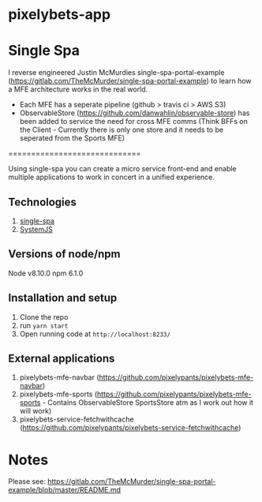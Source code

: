 # pixelybets-app

# Single Spa

I reverse engineered Justin McMurdies single-spa-portal-example (https://gitlab.com/TheMcMurder/single-spa-portal-example) to learn how a MFE architecture works in the real world.

* Each MFE has a seperate pipeline (github > travis ci > AWS S3)
* ObservableStore (https://github.com/danwahlin/observable-store) has been added to service the need for cross MFE comms (Think BFFs on the Client - Currently there is only one store and it needs to be seperated from the Sports MFE)

=============================

Using single-spa you can create a micro service front-end and enable multiple 
applications to work in concert in a unified experience.

## Technologies
1. [single-spa](https://single-spa.js.org/)
2. [SystemJS](https://github.com/systemjs/systemjs)

## Versions of node/npm
Node v8.10.0
npm 6.1.0

## Installation and setup
1. Clone the repo
3. run `yarn start`
4. Open running code at `http://localhost:8233/`

## External applications
1. pixelybets-mfe-navbar (https://github.com/pixelypants/pixelybets-mfe-navbar)
2. pixelybets-mfe-sports (https://github.com/pixelypants/pixelybets-mfe-sports - Contains ObservableStore SportsStore atm as I work out how it will work)
4. pixelybets-service-fetchwithcache (https://github.com/pixelypants/pixelybets-service-fetchwithcache)

# Notes

Please see: https://gitlab.com/TheMcMurder/single-spa-portal-example/blob/master/README.md
